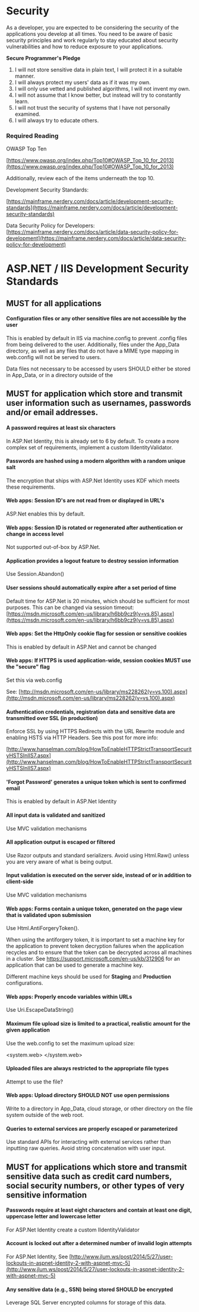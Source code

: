 Security
===========================================

As a developer, you are expected to be considering the security of the applications you develop at all times. You need to be aware of basic security principles and work regularly to stay educated about security vulnerabilities and how to reduce exposure to your applications.

**Secure Programmer's Pledge**

1. I will not store sensitive data in plain text, I will protect it in a suitable manner.
2. I will always protect my users' data as if it was my own.
3. I will only use vetted and published algorithms, I will not invent my own.
4. I will not assume that I know better, but instead will try to constantly learn.
5. I will not trust the security of systems that I have not personally examined.
6. I will always try to educate others.

### Required Reading

OWASP Top Ten

[https://www.owasp.org/index.php/Top10#OWASP_Top_10_for_2013](https://www.owasp.org/index.php/Top10#OWASP_Top_10_for_2013)

Additionally, review each of the items underneath the top 10.

Development Security Standards:

[https://mainframe.nerdery.com/docs/article/development-security-standards](https://mainframe.nerdery.com/docs/article/development-security-standards)

Data Security Policy for Developers: [https://mainframe.nerdery.com/docs/article/data-security-policy-for-development](https://mainframe.nerdery.com/docs/article/data-security-policy-for-development)



# ASP.NET / IIS Development Security Standards


MUST for all applications
-------------------------------------------

#### Configuration files or any other sensitive files are not accessible by the user

This is enabled by default in IIS via machine.config to prevent .config files from being delivered to the user. Additionally, files under the App_Data directory, as well as any files that do not have a MIME type mapping in web.config will not be served to users.

Data files not necessary to be accessed by users SHOULD either be stored in App_Data, or in a directory outside of the 



MUST for application which store and transmit user information such as usernames, passwords and/or email addresses.
-------------------------------------------

#### A password requires at least six characters

In ASP.Net Identity, this is already set to 6 by default. To create a more complex set of requirements, implement a custom IIdentityValidator.

#### Passwords are hashed using a modern algorithm with a random unique salt

The encryption that ships with ASP.Net Identity uses KDF which meets these requirements.

#### Web apps: Session ID's are not read from or displayed in URL's

ASP.Net enables this by default.

#### Web apps: Session ID is rotated or regenerated after authentication or change in access level

Not supported out-of-box by ASP.Net.

#### Application provides a logout feature to destroy session information

Use Session.Abandon()

#### User sessions should automatically expire after a set period of time

Default time for ASP.Net is 20 minutes, which should be sufficient for most purposes. This can be changed via session timeout: [https://msdn.microsoft.com/en-us/library/h6bb9cz9(v=vs.85).aspx](https://msdn.microsoft.com/en-us/library/h6bb9cz9(v=vs.85).aspx)

#### Web apps: Set the HttpOnly cookie flag for session or sensitive cookies

This is enabled by default in ASP.Net and cannot be changed

#### Web apps: If HTTPS is used application-wide, session cookies MUST use the "secure" flag

Set this via web.config

See: [http://msdn.microsoft.com/en-us/library/ms228262(v=vs.100).aspx](http://msdn.microsoft.com/en-us/library/ms228262(v=vs.100).aspx)

#### Authentication credentials, registration data and sensitive data are transmitted over SSL (in production)

Enforce SSL by using HTTPS Redirects with the URL Rewrite module and enabling HSTS via HTTP Headers. See this post for more info:

[http://www.hanselman.com/blog/HowToEnableHTTPStrictTransportSecurityHSTSInIIS7.aspx](http://www.hanselman.com/blog/HowToEnableHTTPStrictTransportSecurityHSTSInIIS7.aspx)

#### 'Forgot Password' generates a unique token which is sent to confirmed email

This is enabled by default in ASP.Net Identity

#### All input data is validated and sanitized

Use MVC validation mechanisms

#### All application output is escaped or filtered

Use Razor outputs and standard serializers. Avoid using Html.Raw() unless you are very aware of what is being output.

#### Input validation is executed on the server side, instead of or in addition to client-side

Use MVC validation mechanisms

#### Web apps: Forms contain a unique token, generated on the page view that is validated upon submission

Use Html.AntiForgeryToken().

When using the antiforgery token, it is important to set a machine key for
the application to prevent token decryption failures when the application recycles and to ensure that
the token can be decrypted across all machines in a cluster.  See https://support.microsoft.com/en-us/kb/312906
for an application that can be used to generate a machine key.

Different machine keys should be used
for **Staging** and **Production** configurations.

#### Web apps: Properly encode variables within URLs

Use Uri.EscapeDataString()

#### Maximum file upload size is limited to a practical, realistic amount for the given application

Use the web.config to set the maximum upload size:

<configuration> <system.web> <httpRuntime maxRequestLength="xxx" /> </system.web> </configuration>

#### Uploaded files are always restricted to the appropriate file types

Attempt to use the file?

#### Web apps: Upload directory SHOULD NOT use open permissions

Write to a directory in App_Data, cloud storage, or other directory on the file system outside of the web root.

#### Queries to external services are properly escaped or parameterized

Use standard APIs for interacting with external services rather than inputting raw queries. Avoid string concatenation with user input.



MUST for applications which store and transmit sensitive data such as credit card numbers, social security numbers, or other types of very sensitive information
-------------------------------------------

#### Passwords require at least eight characters and contain at least one digit, uppercase letter and lowercase letter

For ASP.Net Identity create a custom IIdentityValidator

#### Account is locked out after a determined number of invalid login attempts

For ASP.Net Identity, See [http://www.jlum.ws/post/2014/5/27/user-lockouts-in-aspnet-identity-2-with-aspnet-mvc-5](http://www.jlum.ws/post/2014/5/27/user-lockouts-in-aspnet-identity-2-with-aspnet-mvc-5)

#### Any sensitive data (e.g., SSN) being stored SHOULD be encrypted

Leverage SQL Server encrypted columns for storage of this data.


